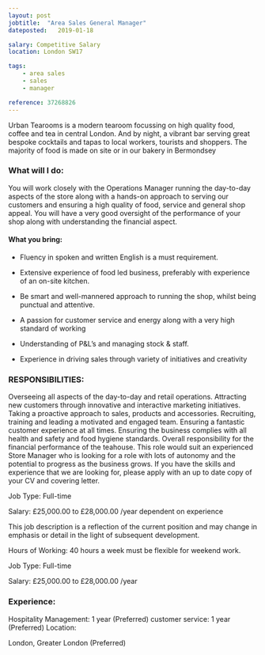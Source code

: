 ```yaml
---
layout: post
jobtitle:  "Area Sales General Manager"
dateposted:   2019-01-18

salary: Competitive Salary
location: London SW17

tags:
    - area sales
    - sales
    - manager

reference: 37268826
---
```


Urban Tearooms is a modern tearoom focussing on high quality food, coffee and tea in central London. And by night, a vibrant bar serving great bespoke cocktails and tapas to local workers, tourists and shoppers. The majority of food is made on site or in our bakery in Bermondsey

### What will I do:

You will work closely with the Operations Manager running the day-to-day aspects of the store along with a hands-on approach to serving our customers and ensuring a high quality of food, service and general shop appeal. You will have a very good oversight of the performance of your shop along with understanding the financial aspect.

#### What you bring:

- Fluency in spoken and written English is a must requirement.

- Extensive experience of food led business, preferably with experience of an on-site kitchen.

- Be smart and well-mannered approach to running the shop, whilst being punctual and attentive.

- A passion for customer service and energy along with a very high standard of working

- Understanding of P&L’s and managing stock & staff.

- Experience in driving sales through variety of initiatives and creativity

### RESPONSIBILITIES:

Overseeing all aspects of the day-to-day and retail operations.
Attracting new customers through innovative and interactive marketing initiatives.
Taking a proactive approach to sales, products and accessories.
Recruiting, training and leading a motivated and engaged team.
Ensuring a fantastic customer experience at all times.
Ensuring the business complies with all health and safety and food hygiene standards.
Overall responsibility for the financial performance of the teahouse.
This role would suit an experienced Store Manager who is looking for a role with lots of autonomy and the potential to progress as the business grows. If you have the skills and experience that we are looking for, please apply with an up to date copy of your CV and covering letter.

Job Type: Full-time

Salary: £25,000.00 to £28,000.00 /year dependent on experience

This job description is a reflection of the current position and may change in emphasis or detail in the light of subsequent development.

Hours of Working: 40 hours a week must be flexible for weekend work.

Job Type: Full-time

Salary: £25,000.00 to £28,000.00 /year

### Experience:

Hospitality Management: 1 year (Preferred)
customer service: 1 year (Preferred)
Location:

London, Greater London (Preferred)
